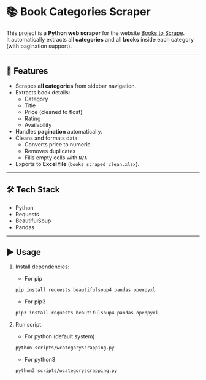 # 📚 Book Categories Scraper

This project is a **Python web scraper** for the website [Books to Scrape](https://books.toscrape.com/).  
It automatically extracts all **categories** and all **books** inside each category (with pagination support).  

---

## 🚀 Features
- Scrapes **all categories** from sidebar navigation.  
- Extracts book details:
  - Category  
  - Title  
  - Price (cleaned to float)  
  - Rating  
  - Availability  
- Handles **pagination** automatically.  
- Cleans and formats data:
  - Converts price to numeric  
  - Removes duplicates  
  - Fills empty cells with `N/A`  
- Exports to **Excel file** (`books_scraped_clean.xlsx`).  

---

## 🛠️ Tech Stack
- Python  
- Requests  
- BeautifulSoup  
- Pandas  

---

## ▶️ Usage
1. Install dependencies:
    
    - For pip
   ```bash
   pip install requests beautifulsoup4 pandas openpyxl
   ``` 
    - For pip3
    ```bash
   pip3 install requests beautifulsoup4 pandas openpyxl
   ``` 
2. Run script:
    - For python (default system)
    ```bash
    python scripts/wcategoryscrapping.py
    ```
    - For python3
    ```bash
    python3 scripts/wcategoryscrapping.py
    ```
